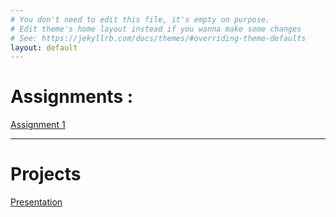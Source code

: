 ```yaml
---
# You don't need to edit this file, it's empty on purpose.
# Edit theme's home layout instead if you wanna make some changes
# See: https://jekyllrb.com/docs/themes/#overriding-theme-defaults
layout: default
---
```

# Assignments :

[Assignment 1](Assignments/assign1)

---

# Projects

[ Presentation ](Project/slides.html)